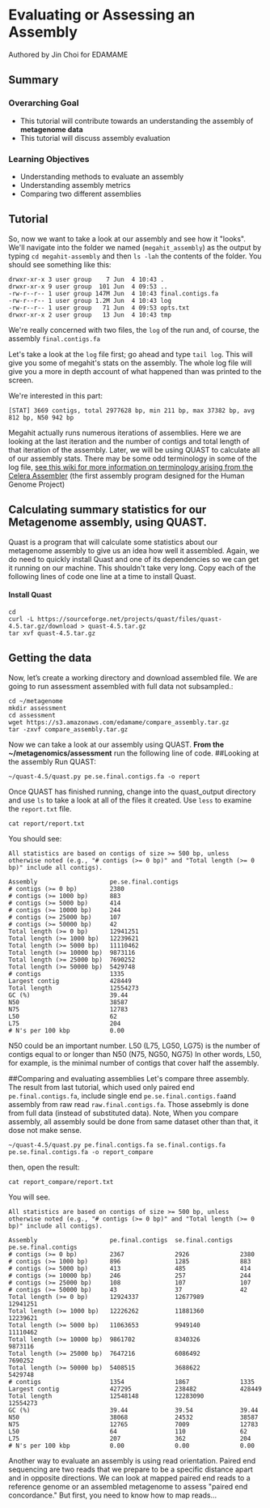 # Evaluating or Assessing an Assembly 

Authored by Jin Choi for EDAMAME 

## Summary

### Overarching Goal
* This tutorial will contribute towards an understanding the assembly of **metagenome data**
* This tutorial will discuss assembly evaluation

### Learning Objectives
* Understanding methods to evaluate an assembly
* Understanding assembly metrics
* Comparing two different assemblies 

## Tutorial
So, now we want to take a look at our assembly and see how it "looks".  We'll navigate into the folder we named (`megahit_assembly`) as the output by typing `cd megahit-assembly` and then `ls -lah` the contents of the folder.  You should see something like this:

```
drwxr-xr-x 3 user group    7 Jun  4 10:43 .
drwxr-xr-x 9 user group  101 Jun  4 09:53 ..
-rw-r--r-- 1 user group 147M Jun  4 10:43 final.contigs.fa
-rw-r--r-- 1 user group 1.2M Jun  4 10:43 log
-rw-r--r-- 1 user group   71 Jun  4 09:53 opts.txt
drwxr-xr-x 2 user group   13 Jun  4 10:43 tmp
```

We're really concerned with two files, the `log` of the run and, of course, the assembly `final.contigs.fa`

Let's take a look at the `log` file first; go ahead and type `tail log`.  This will give you some of megahit's stats on the assembly.  The whole log file will give you a more in depth account of what happened than was printed to the screen.

We're interested in this part:

```
[STAT] 3669 contigs, total 2977628 bp, min 211 bp, max 37382 bp, avg 812 bp, N50 942 bp
```

Megahit actually runs numerous iterations of assemblies. Here we are looking at the last iteration and the number of contigs and total length of that iteration of the assembly. Later, we will be using QUAST to calculate all of our assembly stats.  There may be some odd terminology in some of the log file, [see this wiki for more information on terminology arising from the Celera Assembler](http://wgs-assembler.sourceforge.net/wiki/index.php/Celera_Assembler_Terminology) (the first assembly program designed for the Human Genome Project)


## Calculating summary statistics for our Metagenome assembly, using QUAST. 

Quast is a program that will calculate some statistics about our metagenome assembly to give us an idea how well it assembled. Again, we do need to quickly install Quast and one of its dependencies so we can get it running on our machine. This shouldn't take very long. Copy each of the following lines of code one line at a time to install Quast.
#### Install Quast
```
cd
curl -L https://sourceforge.net/projects/quast/files/quast-4.5.tar.gz/download > quast-4.5.tar.gz
tar xvf quast-4.5.tar.gz
```

## Getting the data
Now, let’s create a working directory and download assembled file. We are going to run assessment assembled with full data not subsampled.:
```
cd ~/metagenome
mkdir assessment
cd assessment
wget https://s3.amazonaws.com/edamame/compare_assembly.tar.gz
tar -zxvf compare_assembly.tar.gz
```

Now we can take a look at our assembly using QUAST. **From the ~/metagenomics/assessment** run the following line of code. 
##Looking at the assembly
Run QUAST:
```
~/quast-4.5/quast.py pe.se.final.contigs.fa -o report
```
Once QUAST has finished running, change into the quast_output directory and use `ls` to take a look at all of the files it created. Use `less` to examine the `report.txt` file. 
```
cat report/report.txt
```
You should see:
```
All statistics are based on contigs of size >= 500 bp, unless otherwise noted (e.g., "# contigs (>= 0 bp)" and "Total length (>= 0 bp)" include all contigs).

Assembly                    pe.se.final.contigs
# contigs (>= 0 bp)         2380               
# contigs (>= 1000 bp)      883                
# contigs (>= 5000 bp)      414                
# contigs (>= 10000 bp)     244                
# contigs (>= 25000 bp)     107                
# contigs (>= 50000 bp)     42                 
Total length (>= 0 bp)      12941251           
Total length (>= 1000 bp)   12239621           
Total length (>= 5000 bp)   11110462           
Total length (>= 10000 bp)  9873116            
Total length (>= 25000 bp)  7690252            
Total length (>= 50000 bp)  5429748            
# contigs                   1335               
Largest contig              428449             
Total length                12554273           
GC (%)                      39.44              
N50                         38587              
N75                         12783              
L50                         62                 
L75                         204                
# N's per 100 kbp           0.00      
```
N50 could be an important number. L50 (L75, LG50, LG75) is the number of contigs equal to or longer than N50 (N75, NG50, NG75)
In other words, L50, for example, is the minimal number of contigs that cover half the assembly.

##Comparing and evaluating assemblies 
Let's compare three assembly. The result from last tutorial, which used only paired end `pe.final.contigs.fa`, include single end `pe.se.final.contigs.fa`and assembly from raw read `raw.final.contigs.fa`. Those assebmly is done from full data (instead of substituted data). Note, When you compare assembly, all assembly sould be done from same dataset other than that, it dose not make sense. 
```
~/quast-4.5/quast.py pe.final.contigs.fa se.final.contigs.fa pe.se.final.contigs.fa -o report_compare
```
then, open the result:
```
cat report_compare/report.txt
```
You will see.
```
All statistics are based on contigs of size >= 500 bp, unless otherwise noted (e.g., "# contigs (>= 0 bp)" and "Total length (>= 0 bp)" include all contigs).

Assembly                    pe.final.contigs  se.final.contigs  pe.se.final.contigs
# contigs (>= 0 bp)         2367              2926              2380               
# contigs (>= 1000 bp)      896               1285              883                
# contigs (>= 5000 bp)      413               485               414                
# contigs (>= 10000 bp)     246               257               244                
# contigs (>= 25000 bp)     108               107               107                
# contigs (>= 50000 bp)     43                37                42                 
Total length (>= 0 bp)      12924337          12677989          12941251           
Total length (>= 1000 bp)   12226262          11881360          12239621           
Total length (>= 5000 bp)   11063653          9949140           11110462           
Total length (>= 10000 bp)  9861702           8340326           9873116            
Total length (>= 25000 bp)  7647216           6086492           7690252            
Total length (>= 50000 bp)  5408515           3688622           5429748            
# contigs                   1354              1867              1335               
Largest contig              427295            238482            428449             
Total length                12548148          12283090          12554273           
GC (%)                      39.44             39.54             39.44              
N50                         38068             24532             38587              
N75                         12765             7009              12783              
L50                         64                110               62                 
L75                         207               362               204                
# N's per 100 kbp           0.00              0.00              0.00 
```

Another way to evaluate an assembly is using read orientation.  Paired end sequencing are two reads that we prepare to be a specific distance apart and in opposite directions.  We can look at mapped paired end reads to a reference genome or an assembled metagenome to assess "paired end concordance."  But first, you need to know how to map reads...
